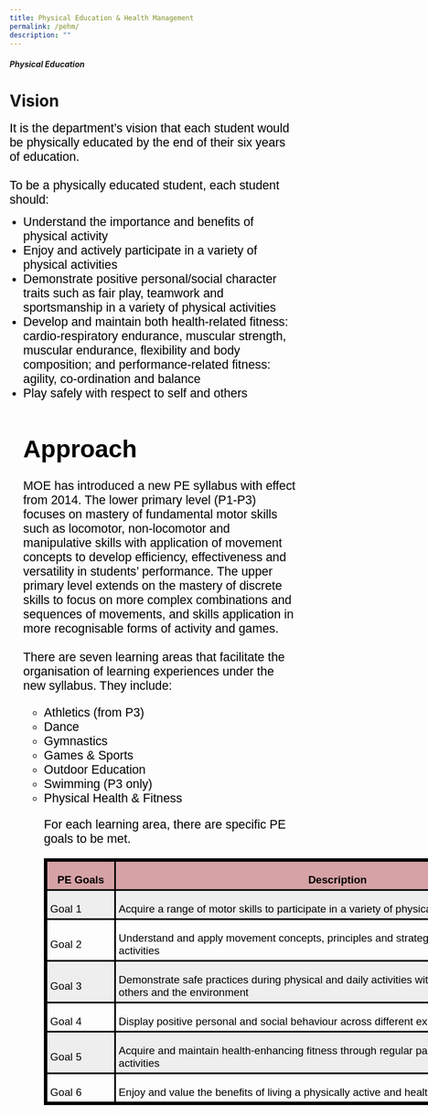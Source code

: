 ```yaml
---
title: Physical Education & Health Management
permalink: /pehm/
description: ""
---
```

##### <b>Physical Education</b>
# Vision
<span style="font-size:16.0pt;font-family:Arial;color:black">It is the department’s vision that each student would be physically educated by the end of their six years of education.<br><br>To be a physically educated student, each student should:<br>
<ul><span style="font-size:16.0pt;font-family:Arial;color:black">
	<li>Understand the importance and benefits of physical activity
	</li><li>Enjoy and actively participate in a variety of physical activities 
	</li><li>Demonstrate positive personal/social character traits such as fair play, teamwork and sportsmanship in a variety of physical activities
  </li><li>Develop and maintain both health-related fitness: cardio-respiratory endurance, muscular strength, muscular endurance, flexibility and body composition; and performance-related fitness: agility, co-ordination and balance
 </li><li>Play safely with respect to self and others<br>

# Approach
<span style="font-size:16.0pt;font-family:Arial;color:black">MOE has introduced a new PE syllabus with effect from 2014. The lower primary level (P1-P3) focuses on mastery of fundamental motor skills such as locomotor, non-locomotor and manipulative skills with application of movement concepts to develop efficiency, effectiveness and versatility in students’ performance. The upper primary level extends on the mastery of discrete skills to focus on more complex combinations and sequences of movements, and skills application in more recognisable forms of activity and games.<br><br>
<span style="font-size:16.0pt;font-family:Arial;color:black">There are seven learning areas that facilitate the organisation of learning experiences under the new syllabus. They include:<br>
<ul>
	<li>Athletics (from P3)
	</li><li>Dance
  </li><li>Gymnastics
	</li><li>Games &amp; Sports
  </li><li>Outdoor Education
  </li><li>Swimming (P3 only)
  </li><li>Physical Health &amp; Fitness<br>

<span style="font-size:16.0pt;font-family:Arial;color:black">For each learning area, there are specific PE goals to be met.
      

<table style="width:680.65pt;mso-cellspacing:1.5pt;border:solid windowtext 2.25pt;
 mso-yfti-tbllook:1184;mso-border-insideh:2.25pt solid windowtext;mso-border-insidev:
 2.25pt solid windowtext" width="908" cellpadding="0" cellspacing="3" border="1" class="MsoNormalTable"><tbody><tr style="mso-yfti-irow:0;mso-yfti-firstrow:yes"><td style="width:81.75pt;border:solid windowtext 2.25pt;background:
  #D6A2A6;padding:3.75pt 3.75pt 3.75pt 3.75pt" width="109"><p style="margin-bottom:0in;text-align:center;
  line-height:normal" align="center" class="MsoNormal"><b><span style="font-size:14.0pt;font-family:&quot;Arial&quot;,sans-serif;
  mso-fareast-font-family:&quot;Times New Roman&quot;;color:black;mso-color-alt:windowtext">PE Goals</span></b><b><span style="font-size:14.0pt;font-family:&quot;Arial&quot;,sans-serif;
  mso-fareast-font-family:&quot;Times New Roman&quot;"></span></b></p></td><td style="width:594.4pt;border:solid windowtext 2.25pt;background:
  #D6A2A6;padding:3.75pt 3.75pt 3.75pt 3.75pt" width="793"><p style="margin-bottom:0in;text-align:center;
  line-height:normal" align="center" class="MsoNormal"><b><span style="font-size:14.0pt;font-family:&quot;Arial&quot;,sans-serif;
  mso-fareast-font-family:&quot;Times New Roman&quot;;color:black;mso-color-alt:windowtext">Description</span></b><b><span style="font-size:14.0pt;font-family:&quot;Arial&quot;,sans-serif;mso-fareast-font-family:
  &quot;Times New Roman&quot;"></span></b></p></td></tr><tr style="mso-yfti-irow:1"><td style="width:81.75pt;border:solid windowtext 2.25pt;background:
  #EEEEEE;padding:3.75pt 3.75pt 3.75pt 3.75pt" width="109"><p style="margin-bottom:0in;line-height:normal" class="MsoNormal"><span style="font-size:14.0pt;font-family:&quot;Arial&quot;,sans-serif;mso-fareast-font-family:
  &quot;Times New Roman&quot;;color:black">Goal 1</span></p></td><td style="width:594.4pt;border:solid windowtext 2.25pt;background:
  #EEEEEE;padding:3.75pt 3.75pt 3.75pt 3.75pt" width="793"><p style="margin-bottom:0in;line-height:normal" class="MsoNormal"><span style="font-size:14.0pt;font-family:&quot;Arial&quot;,sans-serif;mso-fareast-font-family:
  &quot;Times New Roman&quot;;color:black">Acquire a range of motor skills to participate in a variety of physical activities</span></p></td></tr><tr style="mso-yfti-irow:2"><td style="width:81.75pt;border:solid windowtext 2.25pt;padding:
  3.75pt 3.75pt 3.75pt 3.75pt" width="109"><p style="margin-bottom:0in;line-height:normal" class="MsoNormal"><span style="font-size:14.0pt;font-family:&quot;Arial&quot;,sans-serif;mso-fareast-font-family:
  &quot;Times New Roman&quot;;color:black">Goal 2</span></p></td><td style="width:594.4pt;border:solid windowtext 2.25pt;padding:
  3.75pt 3.75pt 3.75pt 3.75pt" width="793"><p style="margin-bottom:0in;line-height:normal" class="MsoNormal"><span style="font-size:14.0pt;font-family:&quot;Arial&quot;,sans-serif;mso-fareast-font-family:
  &quot;Times New Roman&quot;;color:black">Understand and apply movement concepts, principles and strategies in a range of physical activities</span></p></td></tr><tr style="mso-yfti-irow:3"><td style="width:81.75pt;border:solid windowtext 2.25pt;background:
  #EEEEEE;padding:3.75pt 3.75pt 3.75pt 3.75pt" width="109"><p style="margin-bottom:0in;line-height:normal" class="MsoNormal"><span style="font-size:14.0pt;font-family:&quot;Arial&quot;,sans-serif;mso-fareast-font-family:
  &quot;Times New Roman&quot;;color:black">Goal 3</span></p></td><td style="width:594.4pt;border:solid windowtext 2.25pt;background:
  #EEEEEE;padding:3.75pt 3.75pt 3.75pt 3.75pt" width="793"><p style="margin-bottom:0in;line-height:normal" class="MsoNormal"><span style="font-size:14.0pt;font-family:&quot;Arial&quot;,sans-serif;mso-fareast-font-family:
  &quot;Times New Roman&quot;;color:black">Demonstrate safe practices during physical and daily activities with respect to themselves, others and the environment</span></p></td></tr><tr style="mso-yfti-irow:4"><td style="width:81.75pt;border:solid windowtext 2.25pt;padding:
  3.75pt 3.75pt 3.75pt 3.75pt" width="109"><p style="margin-bottom:0in;line-height:normal" class="MsoNormal"><span style="font-size:14.0pt;font-family:&quot;Arial&quot;,sans-serif;mso-fareast-font-family:
  &quot;Times New Roman&quot;;color:black">Goal 4</span></p></td><td style="width:594.4pt;border:solid windowtext 2.25pt;padding:
  3.75pt 3.75pt 3.75pt 3.75pt" width="793"><p style="margin-bottom:0in;line-height:normal" class="MsoNormal"><span style="font-size:14.0pt;font-family:&quot;Arial&quot;,sans-serif;mso-fareast-font-family:
  &quot;Times New Roman&quot;;color:black">Display positive personal and social behaviour across different experiences</span></p></td></tr><tr style="mso-yfti-irow:5"><td style="width:81.75pt;border:solid windowtext 2.25pt;background:
  #EEEEEE;padding:3.75pt 3.75pt 3.75pt 3.75pt" width="109"><p style="margin-bottom:0in;line-height:normal" class="MsoNormal"><span style="font-size:14.0pt;font-family:&quot;Arial&quot;,sans-serif;mso-fareast-font-family:
  &quot;Times New Roman&quot;;color:black">Goal 5</span></p></td><td style="width:594.4pt;border:solid windowtext 2.25pt;background:
  #EEEEEE;padding:3.75pt 3.75pt 3.75pt 3.75pt" width="793"><p style="margin-bottom:0in;line-height:normal" class="MsoNormal"><span style="font-size:14.0pt;font-family:&quot;Arial&quot;,sans-serif;mso-fareast-font-family:
  &quot;Times New Roman&quot;;color:black">Acquire and maintain health-enhancing fitness through regular participation in physical activities</span></p></td></tr><tr style="mso-yfti-irow:6;mso-yfti-lastrow:yes"><td style="width:81.75pt;border:solid windowtext 2.25pt;padding:
  3.75pt 3.75pt 3.75pt 3.75pt" width="109"><p style="margin-bottom:0in;line-height:normal" class="MsoNormal"><span style="font-size:14.0pt;font-family:&quot;Arial&quot;,sans-serif;mso-fareast-font-family:
  &quot;Times New Roman&quot;;color:black">Goal 6</span></p></td><td style="width:594.4pt;border:solid windowtext 2.25pt;padding:
  3.75pt 3.75pt 3.75pt 3.75pt" width="793"><p style="margin-bottom:0in;line-height:normal" class="MsoNormal"><span style="font-size:14.0pt;font-family:&quot;Arial&quot;,sans-serif;mso-fareast-font-family:
  &quot;Times New Roman&quot;;color:black">Enjoy and value the benefits of living a physically active and healthy life.</span></p></td></tr></tbody></table></span></li></ul></span></span></li></span></ul></span>